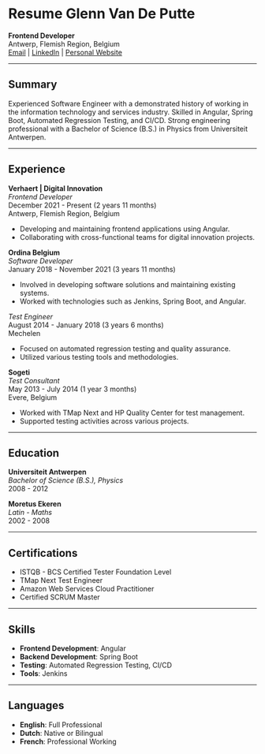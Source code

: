 # Resume Glenn Van De Putte

**Frontend Developer**  
Antwerp, Flemish Region, Belgium  
[Email](mailto:vdputteglenn@gmail.com) | [LinkedIn](https://www.linkedin.com/in/glenn-van-de-putte) | [Personal Website](https://www.gvdp.be)  

---

## Summary

Experienced Software Engineer with a demonstrated history of working in the information technology and services industry. Skilled in Angular, Spring Boot, Automated Regression Testing, and CI/CD. Strong engineering professional with a Bachelor of Science (B.S.) in Physics from Universiteit Antwerpen.

---

## Experience

**Verhaert | Digital Innovation**  
_Frontend Developer_  
December 2021 - Present (2 years 11 months)  
Antwerp, Flemish Region, Belgium  

- Developing and maintaining frontend applications using Angular.
- Collaborating with cross-functional teams for digital innovation projects.

**Ordina Belgium**  
_Software Developer_  
January 2018 - November 2021 (3 years 11 months)  

- Involved in developing software solutions and maintaining existing systems.
- Worked with technologies such as Jenkins, Spring Boot, and Angular.

_Test Engineer_  
August 2014 - January 2018 (3 years 6 months)  
Mechelen  

- Focused on automated regression testing and quality assurance.
- Utilized various testing tools and methodologies.

**Sogeti**  
_Test Consultant_  
May 2013 - July 2014 (1 year 3 months)  
Evere, Belgium  

- Worked with TMap Next and HP Quality Center for test management.
- Supported testing activities across various projects.

---

## Education

**Universiteit Antwerpen**  
_Bachelor of Science (B.S.), Physics_  
2008 - 2012  

**Moretus Ekeren**  
_Latin - Maths_  
2002 - 2008  

---

## Certifications

- ISTQB - BCS Certified Tester Foundation Level
- TMap Next Test Engineer
- Amazon Web Services Cloud Practitioner
- Certified SCRUM Master

---

## Skills

- **Frontend Development**: Angular  
- **Backend Development**: Spring Boot  
- **Testing**: Automated Regression Testing, CI/CD  
- **Tools**: Jenkins  

---

## Languages

- **English**: Full Professional  
- **Dutch**: Native or Bilingual  
- **French**: Professional Working  
